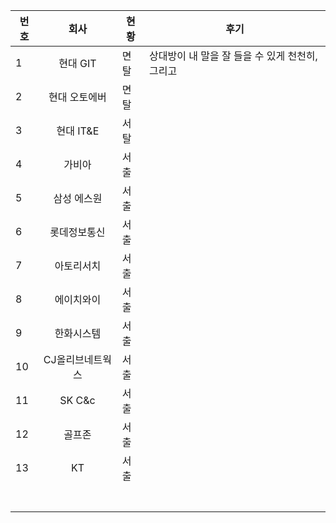 | 번호  | 회사   | 현황  | 후기|
|--|:--:|--| --|
|1|현대 GIT|면탈| 상대방이 내 말을 잘 들을 수 있게 천천히, 그리고 |
|2|현대 오토에버|면탈||
|3|현대 IT&E|서탈||
|4|가비아|서출|||
|5|삼성 에스원|서출||
|6|롯데정보통신|서출||
|7|아토리서치|서출||
|8|에이치와이|서출||
|9| 한화시스템| 서출 ||
|10| CJ올리브네트웍스| 서출||
| 11| SK C&c | 서출||
| 12| 골프존 |서출||
| 13| KT| 서출 ||
| | | ||
| | | ||
| | | ||
| | | ||
| | | ||
| | | ||
| | | ||






